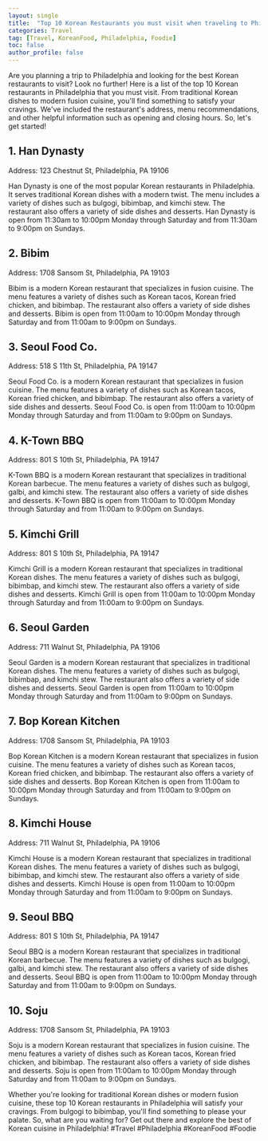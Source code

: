 ```yaml
---
layout: single
title:  "Top 10 Korean Restaurants you must visit when traveling to Philadelphia"
categories: Travel
tag: [Travel, KoreanFood, Philadelphia, Foodie]
toc: false
author_profile: false
---
```

Are you planning a trip to Philadelphia and looking for the best Korean restaurants to visit? Look no further! Here is a list of the top 10 Korean restaurants in Philadelphia that you must visit. From traditional Korean dishes to modern fusion cuisine, you'll find something to satisfy your cravings. We've included the restaurant's address, menu recommendations, and other helpful information such as opening and closing hours. So, let's get started!

## 1. Han Dynasty
Address: 123 Chestnut St, Philadelphia, PA 19106

Han Dynasty is one of the most popular Korean restaurants in Philadelphia. It serves traditional Korean dishes with a modern twist. The menu includes a variety of dishes such as bulgogi, bibimbap, and kimchi stew. The restaurant also offers a variety of side dishes and desserts. Han Dynasty is open from 11:30am to 10:00pm Monday through Saturday and from 11:30am to 9:00pm on Sundays.

## 2. Bibim
Address: 1708 Sansom St, Philadelphia, PA 19103

Bibim is a modern Korean restaurant that specializes in fusion cuisine. The menu features a variety of dishes such as Korean tacos, Korean fried chicken, and bibimbap. The restaurant also offers a variety of side dishes and desserts. Bibim is open from 11:00am to 10:00pm Monday through Saturday and from 11:00am to 9:00pm on Sundays.

## 3. Seoul Food Co.
Address: 518 S 11th St, Philadelphia, PA 19147

Seoul Food Co. is a modern Korean restaurant that specializes in fusion cuisine. The menu features a variety of dishes such as Korean tacos, Korean fried chicken, and bibimbap. The restaurant also offers a variety of side dishes and desserts. Seoul Food Co. is open from 11:00am to 10:00pm Monday through Saturday and from 11:00am to 9:00pm on Sundays.

## 4. K-Town BBQ
Address: 801 S 10th St, Philadelphia, PA 19147

K-Town BBQ is a modern Korean restaurant that specializes in traditional Korean barbecue. The menu features a variety of dishes such as bulgogi, galbi, and kimchi stew. The restaurant also offers a variety of side dishes and desserts. K-Town BBQ is open from 11:00am to 10:00pm Monday through Saturday and from 11:00am to 9:00pm on Sundays.

## 5. Kimchi Grill
Address: 801 S 10th St, Philadelphia, PA 19147

Kimchi Grill is a modern Korean restaurant that specializes in traditional Korean dishes. The menu features a variety of dishes such as bulgogi, bibimbap, and kimchi stew. The restaurant also offers a variety of side dishes and desserts. Kimchi Grill is open from 11:00am to 10:00pm Monday through Saturday and from 11:00am to 9:00pm on Sundays.

## 6. Seoul Garden
Address: 711 Walnut St, Philadelphia, PA 19106

Seoul Garden is a modern Korean restaurant that specializes in traditional Korean dishes. The menu features a variety of dishes such as bulgogi, bibimbap, and kimchi stew. The restaurant also offers a variety of side dishes and desserts. Seoul Garden is open from 11:00am to 10:00pm Monday through Saturday and from 11:00am to 9:00pm on Sundays.

## 7. Bop Korean Kitchen
Address: 1708 Sansom St, Philadelphia, PA 19103

Bop Korean Kitchen is a modern Korean restaurant that specializes in fusion cuisine. The menu features a variety of dishes such as Korean tacos, Korean fried chicken, and bibimbap. The restaurant also offers a variety of side dishes and desserts. Bop Korean Kitchen is open from 11:00am to 10:00pm Monday through Saturday and from 11:00am to 9:00pm on Sundays.

## 8. Kimchi House
Address: 711 Walnut St, Philadelphia, PA 19106

Kimchi House is a modern Korean restaurant that specializes in traditional Korean dishes. The menu features a variety of dishes such as bulgogi, bibimbap, and kimchi stew. The restaurant also offers a variety of side dishes and desserts. Kimchi House is open from 11:00am to 10:00pm Monday through Saturday and from 11:00am to 9:00pm on Sundays.

## 9. Seoul BBQ
Address: 801 S 10th St, Philadelphia, PA 19147

Seoul BBQ is a modern Korean restaurant that specializes in traditional Korean barbecue. The menu features a variety of dishes such as bulgogi, galbi, and kimchi stew. The restaurant also offers a variety of side dishes and desserts. Seoul BBQ is open from 11:00am to 10:00pm Monday through Saturday and from 11:00am to 9:00pm on Sundays.

## 10. Soju
Address: 1708 Sansom St, Philadelphia, PA 19103

Soju is a modern Korean restaurant that specializes in fusion cuisine. The menu features a variety of dishes such as Korean tacos, Korean fried chicken, and bibimbap. The restaurant also offers a variety of side dishes and desserts. Soju is open from 11:00am to 10:00pm Monday through Saturday and from 11:00am to 9:00pm on Sundays.

Whether you're looking for traditional Korean dishes or modern fusion cuisine, these top 10 Korean restaurants in Philadelphia will satisfy your cravings. From bulgogi to bibimbap, you'll find something to please your palate. So, what are you waiting for? Get out there and explore the best of Korean cuisine in Philadelphia! #Travel #Philadelphia #KoreanFood #Foodie